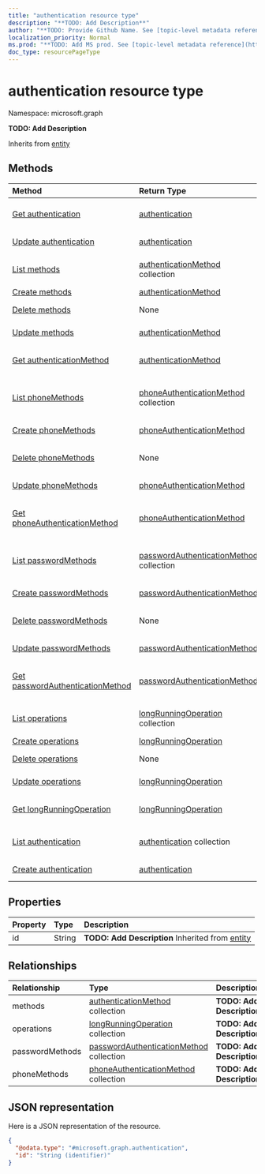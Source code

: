 ```yaml
---
title: "authentication resource type"
description: "**TODO: Add Description**"
author: "**TODO: Provide Github Name. See [topic-level metadata reference](https://msgo.azurewebsites.net/add/document/guidelines/metadata.html#topic-level-metadata)**"
localization_priority: Normal
ms.prod: "**TODO: Add MS prod. See [topic-level metadata reference](https://msgo.azurewebsites.net/add/document/guidelines/metadata.html#topic-level-metadata)**"
doc_type: resourcePageType
---
```


# authentication resource type


Namespace: microsoft.graph

**TODO: Add Description**


Inherits from [entity](../resources/entity.md)

## Methods
|Method|Return Type|Description|
|:---|:---|:---|
|[Get authentication](../api/authentication-get.md)|[authentication](../resources/authentication.md)|Read the properties and relationships of an [authentication](../resources/authentication.md) object.|
|[Update authentication](../api/authentication-update.md)|[authentication](../resources/authentication.md)|Update the properties of an [authentication](../resources/authentication.md) object.|
|[List methods](../api/authentication-list-methods.md)|[authenticationMethod](../resources/authenticationmethod.md) collection|Get the authenticationMethods from the methods navigation property.|
|[Create methods](../api/authentication-post-methods.md)|[authenticationMethod](../resources/authenticationmethod.md)|Create a new methods object.|
|[Delete methods](../api/authentication-delete-methods.md)|None|Delete a [authenticationMethod](../resources/authenticationmethod.md) object.|
|[Update methods](../api/authentication-update-methods.md)|[authenticationMethod](../resources/authenticationmethod.md)|Update the properties of a methods object.|
|[Get authenticationMethod](../api/authenticationmethod-get.md)|[authenticationMethod](../resources/authenticationmethod.md)|Read the properties and relationships of an [authenticationMethod](../resources/authenticationmethod.md) object.|
|[List phoneMethods](../api/authentication-list-phonemethods.md)|[phoneAuthenticationMethod](../resources/phoneauthenticationmethod.md) collection|Get the phoneAuthenticationMethods from the phoneMethods navigation property.|
|[Create phoneMethods](../api/authentication-post-phonemethods.md)|[phoneAuthenticationMethod](../resources/phoneauthenticationmethod.md)|Create a new phoneMethods object.|
|[Delete phoneMethods](../api/authentication-delete-phonemethods.md)|None|Delete a [phoneAuthenticationMethod](../resources/phoneauthenticationmethod.md) object.|
|[Update phoneMethods](../api/authentication-update-phonemethods.md)|[phoneAuthenticationMethod](../resources/phoneauthenticationmethod.md)|Update the properties of a phoneMethods object.|
|[Get phoneAuthenticationMethod](../api/phoneauthenticationmethod-get.md)|[phoneAuthenticationMethod](../resources/phoneauthenticationmethod.md)|Read the properties and relationships of a [phoneAuthenticationMethod](../resources/phoneauthenticationmethod.md) object.|
|[List passwordMethods](../api/authentication-list-passwordmethods.md)|[passwordAuthenticationMethod](../resources/passwordauthenticationmethod.md) collection|Get the passwordAuthenticationMethods from the passwordMethods navigation property.|
|[Create passwordMethods](../api/authentication-post-passwordmethods.md)|[passwordAuthenticationMethod](../resources/passwordauthenticationmethod.md)|Create a new passwordMethods object.|
|[Delete passwordMethods](../api/authentication-delete-passwordmethods.md)|None|Delete a [passwordAuthenticationMethod](../resources/passwordauthenticationmethod.md) object.|
|[Update passwordMethods](../api/authentication-update-passwordmethods.md)|[passwordAuthenticationMethod](../resources/passwordauthenticationmethod.md)|Update the properties of a passwordMethods object.|
|[Get passwordAuthenticationMethod](../api/passwordauthenticationmethod-get.md)|[passwordAuthenticationMethod](../resources/passwordauthenticationmethod.md)|Read the properties and relationships of a [passwordAuthenticationMethod](../resources/passwordauthenticationmethod.md) object.|
|[List operations](../api/authentication-list-operations.md)|[longRunningOperation](../resources/longrunningoperation.md) collection|Get the longRunningOperations from the operations navigation property.|
|[Create operations](../api/authentication-post-operations.md)|[longRunningOperation](../resources/longrunningoperation.md)|Create a new operations object.|
|[Delete operations](../api/authentication-delete-operations.md)|None|Delete an [longRunningOperation](../resources/longrunningoperation.md) object.|
|[Update operations](../api/authentication-update-operations.md)|[longRunningOperation](../resources/longrunningoperation.md)|Update the properties of an operations object.|
|[Get longRunningOperation](../api/longrunningoperation-get.md)|[longRunningOperation](../resources/longrunningoperation.md)|Read the properties and relationships of a [longRunningOperation](../resources/longrunningoperation.md) object.|
|[List authentication](../api/user-list-authentication.md)|[authentication](../resources/authentication.md) collection|Get the authentications from the authentication navigation property.|
|[Create authentication](../api/user-post-authentication.md)|[authentication](../resources/authentication.md)|Create a new authentication object.|

## Properties
|Property|Type|Description|
|:---|:---|:---|
|id|String|**TODO: Add Description** Inherited from [entity](../resources/entity.md)|

## Relationships
|Relationship|Type|Description|
|:---|:---|:---|
|methods|[authenticationMethod](../resources/authenticationmethod.md) collection|**TODO: Add Description**|
|operations|[longRunningOperation](../resources/longrunningoperation.md) collection|**TODO: Add Description**|
|passwordMethods|[passwordAuthenticationMethod](../resources/passwordauthenticationmethod.md) collection|**TODO: Add Description**|
|phoneMethods|[phoneAuthenticationMethod](../resources/phoneauthenticationmethod.md) collection|**TODO: Add Description**|

## JSON representation
Here is a JSON representation of the resource.
<!-- {
  "blockType": "resource",
  "keyProperty": "id",
  "@odata.type": "microsoft.graph.authentication",
  "baseType": "microsoft.graph.entity",
  "openType": false
}
-->
``` json
{
  "@odata.type": "#microsoft.graph.authentication",
  "id": "String (identifier)"
}
```

